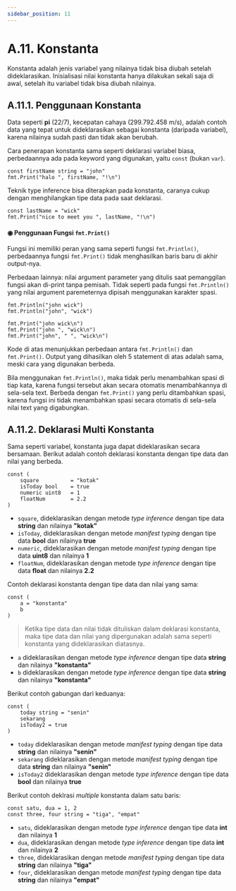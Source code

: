 ```yaml
---
sidebar_position: 11
---
```


# A.11. Konstanta


Konstanta adalah jenis variabel yang nilainya tidak bisa diubah setelah dideklarasikan. Inisialisasi nilai konstanta hanya dilakukan sekali saja di awal, setelah itu variabel tidak bisa diubah nilainya.

## A.11.1. Penggunaan Konstanta

Data seperti  **pi**  (22/7), kecepatan cahaya (299.792.458 m/s), adalah contoh data yang tepat untuk dideklarasikan sebagai konstanta (daripada variabel), karena nilainya sudah pasti dan tidak akan berubah.

Cara penerapan konstanta sama seperti deklarasi variabel biasa, perbedaannya ada pada keyword yang digunakan, yaitu  `const`  (bukan  `var`).
```
const firstName string = "john"
fmt.Print("halo ", firstName, "!\n")

```

Teknik type inference bisa diterapkan pada konstanta, caranya cukup dengan menghilangkan tipe data pada saat deklarasi.
```
const lastName = "wick"
fmt.Print("nice to meet you ", lastName, "!\n")
```
#### ◉ Penggunaan Fungsi  `fmt.Print()`

Fungsi ini memiliki peran yang sama seperti fungsi  `fmt.Println()`, perbedaannya fungsi  `fmt.Print()`  tidak menghasilkan baris baru di akhir output-nya.

Perbedaan lainnya: nilai argument parameter yang ditulis saat pemanggilan fungsi akan di-print tanpa pemisah. Tidak seperti pada fungsi  `fmt.Println()`  yang nilai argument paremeternya dipisah menggunakan karakter spasi.

```
fmt.Println("john wick")
fmt.Println("john", "wick")

fmt.Print("john wick\n")
fmt.Print("john ", "wick\n")
fmt.Print("john", " ", "wick\n")
```
Kode di atas menunjukkan perbedaan antara  `fmt.Println()`  dan  `fmt.Print()`. Output yang dihasilkan oleh 5 statement di atas adalah sama, meski cara yang digunakan berbeda.

Bila menggunakan  `fmt.Println()`, maka tidak perlu menambahkan spasi di tiap kata, karena fungsi tersebut akan secara otomatis menambahkannya di sela-sela text. Berbeda dengan  `fmt.Print()`  yang perlu ditambahkan spasi, karena fungsi ini tidak menambahkan spasi secara otomatis di sela-sela nilai text yang digabungkan.

## A.11.2. Deklarasi Multi Konstanta

Sama seperti variabel, konstanta juga dapat dideklarasikan secara bersamaan. Berikut adalah contoh deklarasi konstanta dengan tipe data dan nilai yang berbeda.

```
const (
    square          = "kotak"
    isToday bool    = true
    numeric uint8   = 1
    floatNum        = 2.2
)
```

-   `square`, dideklarasikan dengan metode  _type inference_  dengan tipe data  **string**  dan nilainya  **"kotak"**
-   `isToday`, dideklarasikan dengan metode  _manifest typing_  dengan tipe data  **bool**  dan nilainya  **true**
-   `numeric`, dideklarasikan dengan metode  _manifest typing_  dengan tipe data  **uint8**  dan nilainya  **1**
-   `floatNum`, dideklarasikan dengan metode  _type inference_  dengan tipe data  **float**  dan nilainya  **2.2**

Contoh deklarasi konstanta dengan tipe data dan nilai yang sama:
```
const (
    a = "konstanta"
    b
)
```
>Ketika tipe data dan nilai tidak dituliskan dalam deklarasi konstanta, maka tipe data dan nilai yang dipergunakan adalah sama seperti konstanta yang dideklarasikan diatasnya.

-   `a`  dideklarasikan dengan metode  _type inference_  dengan tipe data  **string**  dan nilainya  **"konstanta"**
-   `b`  dideklarasikan dengan metode  _type inference_  dengan tipe data  **string**  dan nilainya  **"konstanta"**

Berikut contoh gabungan dari keduanya:

```
const (
    today string = "senin"
    sekarang
    isToday2 = true
)
```

-   `today`  dideklarasikan dengan metode  _manifest typing_  dengan tipe data  **string**  dan nilainya  **"senin"**
-   `sekarang`  dideklarasikan dengan metode  _manifest typing_  dengan tipe data  **string**  dan nilainya  **"senin"**
-   `isToday2`  dideklarasikan dengan metode  _type inference_  dengan tipe data  **bool**  dan nilainya  **true**

Berikut contoh deklrasi  _multiple_  konstanta dalam satu baris:

```
const satu, dua = 1, 2
const three, four string = "tiga", "empat"
```

-   `satu`, dideklarasikan dengan metode  _type inference_  dengan tipe data  **int**  dan nilainya  **1**
-   `dua`, dideklarasikan dengan metode  _type inference_  dengan tipe data  **int**  dan nilainya  **2**
-   `three`, dideklarasikan dengan metode  _manifest typing_  dengan tipe data  **string**  dan nilainya  **"tiga"**
-   `four`, dideklarasikan dengan metode  _manifest typing_  dengan tipe data  **string**  dan nilainya  **"empat"**